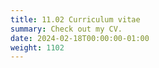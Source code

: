 ```yaml
---
title: 11.02 Curriculum vitae
summary: Check out my CV.
date: 2024-02-18T00:00:00-01:00
weight: 1102
---
```

